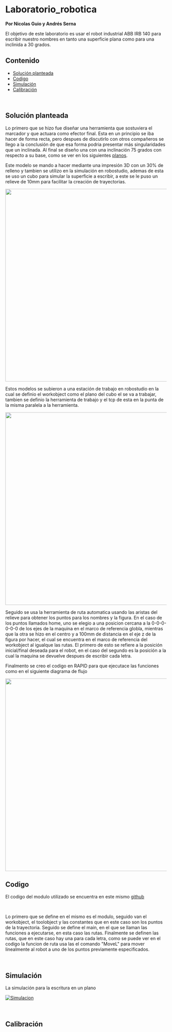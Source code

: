 # Laboratorio_robotica

**Por Nicolas Guio y Andrés Serna**

El objetivo de este laboratorio es usar el robot industrial ABB IRB 140 para escribir nuestro nombres en tanto una superficie plana como para una inclinida a 30 grados.
## Contenido
- [Solución planteada](#1)
- [Codigo](#2)
- [Simulación](#3)
- [Calibración](#4)

<br>

<a id='1'></a>

## Solución planteada

Lo primero que se hizo fue diseñar una herramienta que sostuviera el marcador y que actuara como efector final. Esta en un principio se iba hacer de forma recta, pero despues de discutirlo con otros compañeros se llego a la conclusión de que esa forma podria presentar más singularidades que un inclinada.
Al final se diseño una con una inclinación 75 grados con respecto a su base, como se ver en los siguientes [planos](https://github.com/Nguiom/Laboratorio_robotica/raw/main/Lab_1/BaseMarcador.pdf).<br>

Este modelo se mando a hacer mediante una impresión 3D con un 30% de relleno y tambien se utilizo en la simulación en robostudio, ademas de esta se uso un cubo para simular la superficie a escribir, a este se le puso un relieve de 10mm para facilitar la creación de trayectorias.<br>

<img src="https://github.com/Nguiom/Laboratorio_robotica/raw/main/Lab_1/cubo.jpg" width="600">

Estos modelos se subieron a una estación de trabajo en robostudio en la cual se definio el workobject como el plano del cubo el se va a trabajar, tambien se definio la herramienta de trabajo y el tcp de esta en la punta de la misma paralela a la herramienta.<br>

<img src="https://github.com/Nguiom/Laboratorio_robotica/raw/main/Lab_1/estacion.jpg" width="600">

Seguido se usa la herramienta de ruta automatica usando las aristas del relieve para obtener los puntos para los nombres y la figura. En el caso de los puntos llamados home, uno se elegio a una posicion cercana a la 0-0-0-0-0-0 de los ejes de la maquina en el marco de referencia globla, mientras que la otra se hizo en el centro y a 100mm de distancia en el eje z de la figura por hacer, el cual se encuentra en el marco de referencia del workobject al igualque las rutas. El primero de esto se refiere a la posición inicial/final deseada para el robot, en el caso del segundo es la posición a la cual la maquina se devuelve despues de escribir cada letra.<br>

Finalmento se creo el codigo en RAPID para que ejecutace las funciones como en el siguiente diagrama de flujo

<img src="https://github.com/Nguiom/Laboratorio_robotica/raw/main/Lab_1/diagrama.jpg" width="600">

<br>
<a id='2'></a>

## Codigo

El codigo del modulo utilizado se encuentra en este mismo [github](https://github.com/Nguiom/Laboratorio_robotica/tree/main/Lab_1/Module1.mod)

<br>

Lo primero que se define en el mismo es el modulo, seguido van el workobject, el toolobject y las constantes que en este caso son los puntos de la trayectoria. Seguido se define el main, en el que se llaman las funciones a ejecutarse, en esta caso las rutas. Finalmente se definen las rutas, que en este caso hay una para cada letra, como se puede ver en el codigo la funcion de ruta usa las el comando "MoveL" para mover linealmente al robot a uno de los puntos previamente especificados.

<br>

<a id='3'></a>

## Simulación


La simulación para la escritura en un plano <br>

[![Simulacion](https://img.youtube.com/vi/ugJ9bCAlZsQ/maxresdefault.jpg)](https://youtu.be/ugJ9bCAlZsQ)


<br>
<a id='4'></a>

## Calibración
